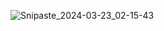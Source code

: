 ![Snipaste_2024-03-23_02-15-43](https://github.com/Sonic853/GreedySnakeGame/assets/8389962/cbcc80b7-4650-4541-8453-820e96d09f8a)
